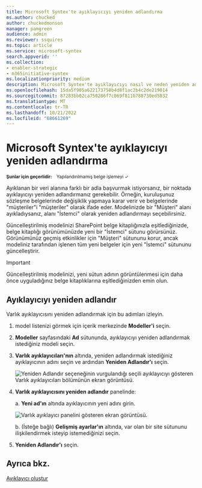 ```yaml
---
title: Microsoft Syntex'te ayıklayıcıyı yeniden adlandırma
ms.author: chucked
author: chuckedmonson
manager: pamgreen
audience: admin
ms.reviewer: ssquires
ms.topic: article
ms.service: microsoft-syntex
search.appverid: ''
ms.collection:
- enabler-strategic
- m365initiative-syntex
ms.localizationpriority: medium
description: Microsoft Syntex'te ayıklayıcıyı nasıl ve neden yeniden adlandıracağınızı öğrenin.
ms.openlocfilehash: 15da5f905a622173758b4d8f1ac2b4c2de219014
ms.sourcegitcommit: 87283bb02ca750286f7c069f811b788730ed5832
ms.translationtype: MT
ms.contentlocale: tr-TR
ms.lasthandoff: 10/21/2022
ms.locfileid: "68661269"
---
```

# <a name="rename-an-extractor-in-microsoft-syntex"></a>Microsoft Syntex'te ayıklayıcıyı yeniden adlandırma

<sup>**Şunlar için geçerlidir:**  &ensp; Yapılandırılmamış belge işlemeyi &#10003;</sup>

Ayıklanan bir veri alanına farklı bir adla başvurmak istiyorsanız, bir noktada ayıklayıcıyı yeniden adlandırmanız gerekebilir. Örneğin, kuruluşunuz sözleşme belgelerinde değişiklik yapmaya karar verir ve belgelerinde "müşteriler"i "müşteriler" olarak ifade eder. Modelinizde bir "Müşteri" alanı ayıkladıysanız, alanı "İstemci" olarak yeniden adlandırmayı seçebilirsiniz.

Güncelleştirilmiş modelinizi SharePoint belge kitaplığınızla eşitlediğinizde, belge kitaplığı görünümünüzde yeni bir "İstemci" sütunu görürsünüz. Görünümünüz geçmiş etkinlikler için "Müşteri" sütununu korur, ancak modeliniz tarafından işlenen tüm yeni belgeler için yeni "İstemci" sütununu güncelleştirir. 

> [!IMPORTANT]
>  Güncelleştirilmiş modelinizi, yeni sütun adının görüntülenmesi için daha önce uyguladığınız belge kitaplıklarına eşitlediğinizden emin olun. 

## <a name="rename-an-extractor"></a>Ayıklayıcıyı yeniden adlandır

Varlık ayıklayıcısını yeniden adlandırmak için bu adımları izleyin.

1. model listenizi görmek için içerik merkezinde **Modeller'i** seçin.

2. **Modeller** sayfasındaki **Ad** sütununda, ayıklayıcıyı yeniden adlandırmak istediğiniz modeli seçin.

3. **Varlık ayıklayıcıları'nın** altında, yeniden adlandırmak istediğiniz ayıklayıcının adını seçin ve ardından **Yeniden Adlandır'ı** seçin.

    ![Yeniden Adlandır seçeneğinin vurgulandığı seçili ayıklayıcıyı gösteren Varlık ayıklayıcıları bölümünün ekran görüntüsü.](../media/content-understanding/entity-extractor-rename.png) 

4. **Varlık ayıklayıcısını yeniden adlandır** panelinde:

   a. **Yeni ad'ın** altında ayıklayıcının yeni adını girin.

    ![Varlık ayıklayıcı panelini gösteren ekran görüntüsü.](../media/content-understanding/rename-entity-extractor-panel.png) 

   b. (İsteğe bağlı) **Gelişmiş ayarlar'ın** altında, var olan bir site sütununu ilişkilendirmek isteyip istemediğinizi seçin.

5. **Yeniden Adlandır'ı** seçin.

## <a name="see-also"></a>Ayrıca bkz.

[Ayıklayıcı oluştur](create-an-extractor.md)


